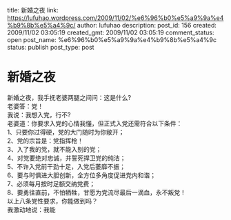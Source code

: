 title: 新婚之夜
link: https://lufuhao.wordpress.com/2009/11/02/%e6%96%b0%e5%a9%9a%e4%b9%8b%e5%a4%9c/
author: lufuhao
description: 
post_id: 156
created: 2009/11/02 03:05:19
created_gmt: 2009/11/02 03:05:19
comment_status: open
post_name: %e6%96%b0%e5%a9%9a%e4%b9%8b%e5%a4%9c
status: publish
post_type: post

# 新婚之夜

新婚之夜，我手抚老婆两腿之间问：这是什么?  
老婆答：党！  
我说：我想入党，行不?  
老婆道：你要求入党的心情我懂，但正式入党还需符合以下条件：  
1、只要你过得硬，党的大门随时为你敞开；  
2、党的宗旨是：党指挥枪！  
3、入了我的党，就不能入别的党；  
4、对党要绝对忠诚，并誓死捍卫党的纯洁；  
5、不许入党前干劲十足，入党后萎靡不振；  
6、要与时俱进大胆创新，全方位多角度促进党内和谐；  
7、必须每月按时足额交纳党费；  
8、要勇往直前，不怕牺牲，甘愿为党流尽最后一滴血，永不叛党！  
以上八条党性要求，你能做到吗？  
我激动地说：我能